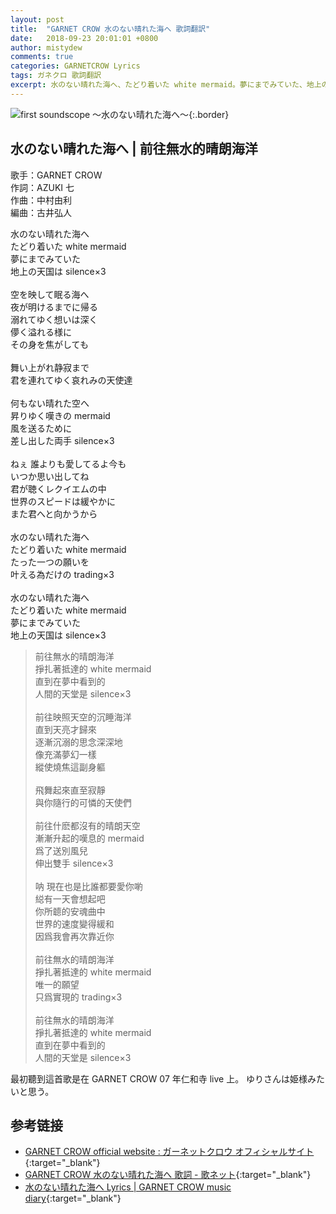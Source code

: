 ```yaml
---
layout: post
title:  "GARNET CROW 水のない晴れた海へ 歌詞翻訳"
date:   2018-09-23 20:01:01 +0800
author: mistydew
comments: true
categories: GARNETCROW Lyrics
tags: ガネクロ 歌詞翻訳
excerpt: 水のない晴れた海へ、たどり着いた white mermaid。夢にまでみていた、地上の天国は silence×3。
---
```

![first soundscope 〜水のない晴れた海へ〜](https://raw.githubusercontent.com/mistydew/gc2/master/cover/album/AL01_first%20soundscope%20〜水のない晴れた海へ〜.jpg){:.border}

## 水のない晴れた海へ | 前往無水的晴朗海洋

歌手：GARNET CROW<br>
作詞：AZUKI 七<br>
作曲：中村由利<br>
編曲：古井弘人<br>

<div class="lyric-original">
<p>
水のない晴れた海へ<br>
たどり着いた white mermaid<br>
夢にまでみていた<br>
地上の天国は silence×3<br>
<br>
空を映して眠る海へ<br>
夜が明けるまでに帰る<br>
溺れてゆく想いは深く<br>
儚く溢れる様に<br>
その身を焦がしても<br>
<br>
舞い上がれ静寂まで<br>
君を連れてゆく哀れみの天使達<br>
<br>
何もない晴れた空へ<br>
昇りゆく嘆きの mermaid<br>
風を送るために<br>
差し出した両手 silence×3<br>
<br>
ねぇ 誰よりも愛してるよ今も<br>
いつか思い出してね<br>
君が聴くレクイエムの中<br>
世界のスピードは緩やかに<br>
また君へと向かうから<br>
<br>
水のない晴れた海へ<br>
たどり着いた white mermaid<br>
たった一つの願いを<br>
叶える為だけの trading×3<br>
<br>
水のない晴れた海へ<br>
たどり着いた white mermaid<br>
夢にまでみていた<br>
地上の天国は silence×3
</p>
</div>

<div class="lyric-translation">
<blockquote>
前往無水的晴朗海洋<br>
掙扎著抵達的 white mermaid<br>
直到在夢中看到的<br>
人間的天堂是 silence×3<br>
<br>
前往映照天空的沉睡海洋<br>
直到天亮才歸來<br>
逐漸沉溺的思念深深地<br>
像充滿夢幻一樣<br>
縱使燒焦這副身軀<br>
<br>
飛舞起來直至寂靜<br>
與你隨行的可憐的天使們<br>
<br>
前往什麽都沒有的晴朗天空<br>
漸漸升起的嘆息的 mermaid<br>
爲了送別風兒<br>
伸出雙手 silence×3<br>
<br>
呐 現在也是比誰都要愛你喲<br>
縂有一天會想起吧<br>
你所聼的安魂曲中<br>
世界的速度變得緩和<br>
因爲我會再次靠近你<br>
<br>
前往無水的晴朗海洋<br>
掙扎著抵達的 white mermaid<br>
唯一的願望<br>
只爲實現的 trading×3<br>
<br>
前往無水的晴朗海洋<br>
掙扎著抵達的 white mermaid<br>
直到在夢中看到的<br>
人間的天堂是 silence×3
</blockquote>
</div>

最初聽到這首歌是在 GARNET CROW 07 年仁和寺 live 上。
ゆりさんは姫様みたいと思う。

## 参考链接

* [GARNET CROW official website : ガーネットクロウ オフィシャルサイト](http://www.garnetcrow.com){:target="_blank"}
* [GARNET CROW 水のない晴れた海へ 歌詞 - 歌ネット](https://www.uta-net.com/song/20148){:target="_blank"}
* [水のない晴れた海へ Lyrics \| GARNET CROW music diary](https://mistydew.github.io/gc/lyrics/original/水のない晴れた海へ.html){:target="_blank"}
